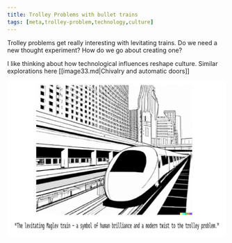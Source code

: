 ```yaml
---
title: Trolley Problems with bullet trains
tags: [meta,trolley-problem,technology,culture]
---
```


Trolley problems get really interesting with levitating trains. Do we need a new thought experiment? How do we go about creating one? 

I like thinking about how technological influences reshape culture. Similar explorations here [[image33.md|Chivalry and automatic doors]]

![Alt text](image_18.jpg)